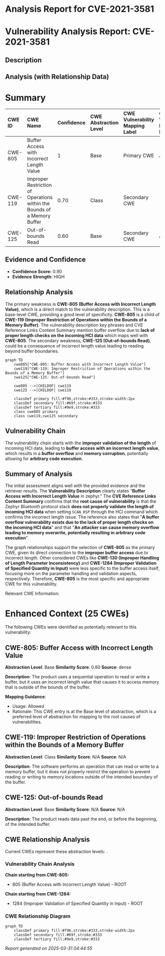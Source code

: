 # Analysis Report for CVE-2021-3581

# Vulnerability Analysis Report: CVE-2021-3581

## Description



## Analysis (with Relationship Data)

# Summary

| CWE ID  | CWE Name                                           | Confidence | CWE Abstraction Level | CWE Vulnerability Mapping Label | CWE-Vulnerability Mapping Notes |
| :-------- | :------------------------------------------------- | :--------- | :---------------------- | :------------------------------ | :------------------------------ |
| CWE-805 | Buffer Access with Incorrect Length Value         | 1          | Base                    | Primary CWE                     | Allowed                       |
| CWE-119 | Improper Restriction of Operations within the Bounds of a Memory Buffer | 0.70 | Class                   | Secondary CWE                     |   |
| CWE-125 | Out-of-bounds Read         | 0.60          | Base                    | Secondary CWE                     | Allowed                       |

## Evidence and Confidence

*   **Confidence Score:** 0.90
*   **Evidence Strength:** HIGH

## Relationship Analysis

The primary weakness is **CWE-805 (Buffer Access with Incorrect Length Value)**, which is a direct match to the vulnerability description. This is a base-level CWE, providing a good level of specificity. **CWE-805** is a child of **CWE-119 (Improper Restriction of Operations within the Bounds of a Memory Buffer)**. The vulnerability description key phrases and CVE Reference Links Content Summary mention buffer overflow due to **lack of proper length checks on the incoming HCI data** which maps well with **CWE-805**. The secondary weakness, **CWE-125 (Out-of-bounds Read)**, could be a consequence of incorrect length value leading to reading beyond buffer boundaries.

```mermaid
graph TD
    cwe805["CWE-805: Buffer Access with Incorrect Length Value"]
    cwe119["CWE-119: Improper Restriction of Operations within the Bounds of a Memory Buffer"]
    cwe125["CWE-125: Out-of-bounds Read"]
    
    cwe805 -->|CHILDOF| cwe119
    cwe125 -->|CHILDOF| cwe119

    classDef primary fill:#f96,stroke:#333,stroke-width:2px
    classDef secondary fill:#69f,stroke:#333
    classDef tertiary fill:#9e9,stroke:#333
    class cwe805 primary
    class cwe119,cwe125 secondary
```

## Vulnerability Chain

The vulnerability chain starts with the **improper validation of the length** of incoming HCI data, leading to **buffer access with an incorrect length value**, which results in a **buffer overflow** and **memory corruption**, potentially allowing for **arbitrary code execution.**

## Summary of Analysis

The initial assessment aligns well with the provided evidence and the retriever results. The **Vulnerability Description** clearly states "**Buffer Access with Incorrect Length Value** in zephyr." The **CVE Reference Links Content Summary** confirms that the **root cause of vulnerability** is that the Zephyr Bluetooth protocol stack **does not properly validate the length of incoming HCI data** when setting `SCAN_RSP` through the HCI command which confirms the incorrect length issue. The reference also states that "**A buffer overflow vulnerability exists due to the lack of proper length checks on the incoming HCI data**" and that "**An attacker can cause memory overflow leading to memory overwrite, potentially resulting in arbitrary code execution**".

The graph relationships support the selection of **CWE-805** as the primary CWE, given its direct connection to the **improper buffer access** due to incorrect length. Other considered CWEs like **CWE-130 (Improper Handling of Length Parameter Inconsistency)** and **CWE-1284 (Improper Validation of Specified Quantity in Input)** were less specific to the buffer access itself, focusing more on the parameter handling and validation aspects, respectively. Therefore, **CWE-805** is the most specific and appropriate CWE for this vulnerability.

Relevant CWE Information:

# Enhanced Context (25 CWEs)
The following CWEs were identified as potentially relevant to this vulnerability:

## CWE-805: Buffer Access with Incorrect Length Value
**Abstraction Level**: Base
**Similarity Score**: 0.80
**Source**: dense

**Description**:
The product uses a sequential operation to read or write a buffer, but it uses an incorrect length value that causes it to access memory that is outside of the bounds of the buffer.

**Mapping Guidance**:
- Usage: Allowed
- Rationale: This CWE entry is at the Base level of abstraction, which is a preferred level of abstraction for mapping to the root causes of vulnerabilities.

## CWE-119: Improper Restriction of Operations within the Bounds of a Memory Buffer
**Abstraction Level**: Class
**Similarity Score**: N/A
**Source**: N/A

**Description**:
The software performs an operation that can read or write to a memory buffer, but it does not properly restrict the operation to prevent reading or writing to memory locations outside of the intended boundary of the buffer.

## CWE-125: Out-of-bounds Read
**Abstraction Level**: Base
**Similarity Score**: N/A
**Source**: N/A

**Description**:
The product reads data past the end, or before the beginning, of the intended buffer.


## CWE Relationship Analysis

Current CWEs represent these abstraction levels: .


### Vulnerability Chain Analysis

**Chain starting from CWE-805:**
- 805 (Buffer Access with Incorrect Length Value) - ROOT


**Chain starting from CWE-1284:**
- 1284 (Improper Validation of Specified Quantity in Input) - ROOT



### CWE Relationship Diagram

```mermaid
graph TD
    classDef primary fill:#f96,stroke:#333,stroke-width:2px
    classDef secondary fill:#69f,stroke:#333
    classDef tertiary fill:#9e9,stroke:#333
```



*Report generated on 2025-03-31 04:44:55*
